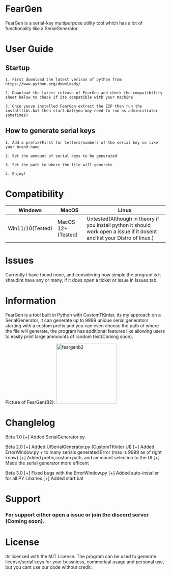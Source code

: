 # FearGen
FearGen is a serial-key multipurpose utility tool which has a lot of functionality like a SerialGenerator.

# User Guide


## Startup
`1. First download the latest verison of python from https://www.python.org/downloads/`

`2. Download the latest release of FearGen and check the compatibility sheet below to check if its compatible with your machine`

`3. Once youve installed FearGen extract the ZIP then run the installlibs.bat then start.bat(you may need to run as administrator sometimes)`

## How to generate serial keys
`1. Add a prefix(First for letters/numbers of the serial key so like your brand name`

`2. Set the ammount of serial keys to be generated `

`3. Set the path to where the file will generate `

`4. Enjoy! ` 

# Compatibility

| Windows  | MacOS | Linux 
| ---------------- | ------------- | ------------- |
| Win11/10(Tested) | MacOS 12+(Tested)     | Untested(Although in theory if you install python it should work open a issue if it dosent and list your Distro of linux.)    |

# Issues
Currently I have found none, and considering how simple the program is it shoudlnt have any or many, if it does open a ticket or issue in Issues tab.

# Information
FearGen is a tool built in Python with CustomTKinter, its my approach on a SerialGenerator, it can generate up to 9999 unique serial generators starting with a custom prefix,and you can even choose the path of where the file will generate, the program has additional features like allowing users to easily print large ammounts of random text(Coming soon).

Picture of FearGen(B2): 
<img width="189" alt="feargenb2" src="https://github.com/DrMixxer/FearGen/assets/89403966/6e1ffe17-94c5-4e0a-b1ec-c9f22481f95c">


# Changlelog
Beta 1.0
[+] Added SerialGenerator.py

Beta 2.0
[+] Added UISerialGenerator.py (CustomTKinter UI)
[+] Added ErrorWindow.py + to many serials generated Error (max is 9999 as of right know) 
[+] Added prefix,custom path, and ammount selection to the UI
[+] Made the serial generator more efficent

Beta 3.0
[+] Fixed bugs with the ErrorWindow.py
[+] Added auto-installer for all PY Libaries
[+] Added start.bat

# Support 

### For support either open a issue or join the discord server (Coming soon).

# License
Its licensed with the MIT License.
The program can be used to generate license/serial keys for your bussniess, commerical usage and personal use, but you cant use our code without credit.
